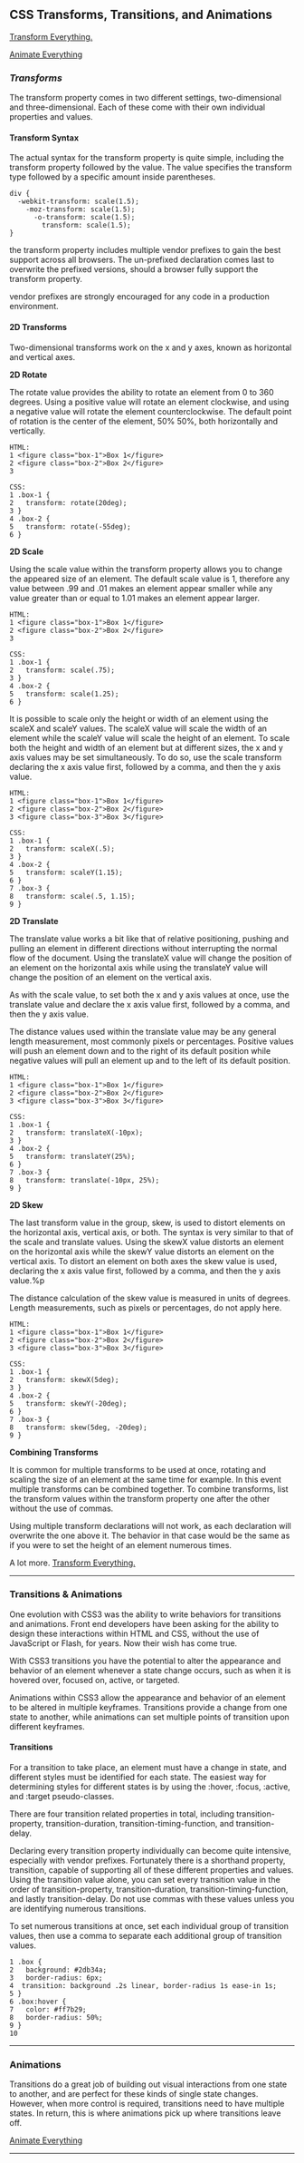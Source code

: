 ## **CSS Transforms, Transitions, and Animations**

[Transform Everything.](learn.shayhowe.com/advanced-html-css/css-transforms/)

[Animate Everything](https://learn.shayhowe.com/advanced-html-css/transitions-animations/)

### ***Transforms***

The transform property comes in two different settings, two-dimensional and three-dimensional. Each of these come with their own individual properties and values.

#### **Transform Syntax**

The actual syntax for the transform property is quite simple, including the transform property followed by the value. The value specifies the transform type followed by a specific amount inside parentheses.

    div {
      -webkit-transform: scale(1.5);
        -moz-transform: scale(1.5);
          -o-transform: scale(1.5);
            transform: scale(1.5);
    }

the transform property includes multiple vendor prefixes to gain the best support across all browsers. The un-prefixed declaration comes last to overwrite the prefixed versions, should a browser fully support the transform property.

vendor prefixes are strongly encouraged for any code in a production environment.

#### **2D Transforms**

Two-dimensional transforms work on the x and y axes, known as horizontal and vertical axes.

**2D Rotate**

The rotate value provides the ability to rotate an element from 0 to 360 degrees. Using a positive value will rotate an element clockwise, and using a negative value will rotate the element counterclockwise. The default point of rotation is the center of the element, 50% 50%, both horizontally and vertically.

    HTML:
    1 <figure class="box-1">Box 1</figure>
    2 <figure class="box-2">Box 2</figure>
    3
      
    CSS: 
    1 .box-1 {
    2   transform: rotate(20deg);
    3 }
    4 .box-2 {
    5   transform: rotate(-55deg);
    6 }

**2D Scale**

Using the scale value within the transform property allows you to change the appeared size of an element. The default scale value is 1, therefore any value between .99 and .01 makes an element appear smaller while any value greater than or equal to 1.01 makes an element appear larger.

    HTML:
    1 <figure class="box-1">Box 1</figure>
    2 <figure class="box-2">Box 2</figure>
    3
      
    CSS: 
    1 .box-1 {
    2   transform: scale(.75);
    3 }
    4 .box-2 {
    5   transform: scale(1.25);
    6 }

It is possible to scale only the height or width of an element using the scaleX and scaleY values. The scaleX value will scale the width of an element while the scaleY value will scale the height of an element. To scale both the height and width of an element but at different sizes, the x and y axis values may be set simultaneously. To do so, use the scale transform declaring the x axis value first, followed by a comma, and then the y axis value.

    HTML:
    1 <figure class="box-1">Box 1</figure>
    2 <figure class="box-2">Box 2</figure>
    3 <figure class="box-3">Box 3</figure>
      
    CSS: 
    1 .box-1 {
    2   transform: scaleX(.5);
    3 }
    4 .box-2 {
    5   transform: scaleY(1.15);
    6 }
    7 .box-3 {
    8   transform: scale(.5, 1.15);
    9 }

**2D Translate**

The translate value works a bit like that of relative positioning, pushing and pulling an element in different directions without interrupting the normal flow of the document. Using the translateX value will change the position of an element on the horizontal axis while using the translateY value will change the position of an element on the vertical axis.

As with the scale value, to set both the x and y axis values at once, use the translate value and declare the x axis value first, followed by a comma, and then the y axis value.

The distance values used within the translate value may be any general length measurement, most commonly pixels or percentages. Positive values will push an element down and to the right of its default position while negative values will pull an element up and to the left of its default position.

    HTML:
    1 <figure class="box-1">Box 1</figure>
    2 <figure class="box-2">Box 2</figure>
    3 <figure class="box-3">Box 3</figure>
      
    CSS: 
    1 .box-1 {
    2   transform: translateX(-10px);
    3 }
    4 .box-2 {
    5   transform: translateY(25%);
    6 }
    7 .box-3 {
    8   transform: translate(-10px, 25%);
    9 }    

**2D Skew**

The last transform value in the group, skew, is used to distort elements on the horizontal axis, vertical axis, or both. The syntax is very similar to that of the scale and translate values. Using the skewX value distorts an element on the horizontal axis while the skewY value distorts an element on the vertical axis. To distort an element on both axes the skew value is used, declaring the x axis value first, followed by a comma, and then the y axis value.%p

The distance calculation of the skew value is measured in units of degrees. Length measurements, such as pixels or percentages, do not apply here.

    HTML:
    1 <figure class="box-1">Box 1</figure>
    2 <figure class="box-2">Box 2</figure>
    3 <figure class="box-3">Box 3</figure>
      
    CSS: 
    1 .box-1 {
    2   transform: skewX(5deg);
    3 }
    4 .box-2 {
    5   transform: skewY(-20deg);
    6 }
    7 .box-3 {
    8   transform: skew(5deg, -20deg);
    9 }  

**Combining Transforms**

It is common for multiple transforms to be used at once, rotating and scaling the size of an element at the same time for example. In this event multiple transforms can be combined together. To combine transforms, list the transform values within the transform property one after the other without the use of commas.

Using multiple transform declarations will not work, as each declaration will overwrite the one above it. The behavior in that case would be the same as if you were to set the height of an element numerous times.

A lot more. [Transform Everything.](learn.shayhowe.com/advanced-html-css/css-transforms/)

---

### **Transitions & Animations**

One evolution with CSS3 was the ability to write behaviors for transitions and animations. Front end developers have been asking for the ability to design these interactions within HTML and CSS, without the use of JavaScript or Flash, for years. Now their wish has come true.

With CSS3 transitions you have the potential to alter the appearance and behavior of an element whenever a state change occurs, such as when it is hovered over, focused on, active, or targeted.

Animations within CSS3 allow the appearance and behavior of an element to be altered in multiple keyframes. Transitions provide a change from one state to another, while animations can set multiple points of transition upon different keyframes.

#### **Transitions**

For a transition to take place, an element must have a change in state, and different styles must be identified for each state. The easiest way for determining styles for different states is by using the :hover, :focus, :active, and :target pseudo-classes.

There are four transition related properties in total, including transition-property, transition-duration, transition-timing-function, and transition-delay.

Declaring every transition property individually can become quite intensive, especially with vendor prefixes. Fortunately there is a shorthand property, transition, capable of supporting all of these different properties and values. Using the transition value alone, you can set every transition value in the order of transition-property, transition-duration, transition-timing-function, and lastly transition-delay. Do not use commas with these values unless you are identifying numerous transitions.

To set numerous transitions at once, set each individual group of transition values, then use a comma to separate each additional group of transition values.

    1 .box {
    2   background: #2db34a;
    3   border-radius: 6px;
    4  transition: background .2s linear, border-radius 1s ease-in 1s;
    5 }
    6 .box:hover {
    7   color: #ff7b29;
    8   border-radius: 50%;
    9 }
    10

  --- 

  ### Animations

Transitions do a great job of building out visual interactions from one state to another, and are perfect for these kinds of single state changes. However, when more control is required, transitions need to have multiple states. In return, this is where animations pick up where transitions leave off.


[Animate Everything](https://learn.shayhowe.com/advanced-html-css/transitions-animations/)
  
---



